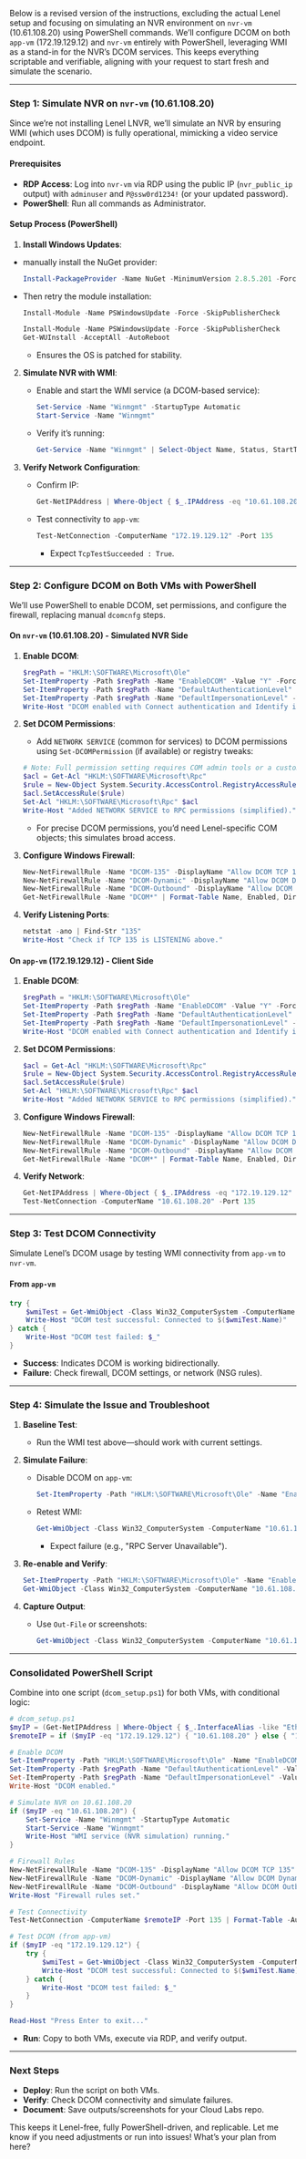 Below is a revised version of the instructions, excluding the actual Lenel setup and focusing on simulating an NVR environment on `nvr-vm` (10.61.108.20) using PowerShell commands. We’ll configure DCOM on both `app-vm` (172.19.129.12) and `nvr-vm` entirely with PowerShell, leveraging WMI as a stand-in for the NVR’s DCOM services. This keeps everything scriptable and verifiable, aligning with your request to start fresh and simulate the scenario.

---

### Step 1: Simulate NVR on `nvr-vm` (10.61.108.20)
Since we’re not installing Lenel LNVR, we’ll simulate an NVR by ensuring WMI (which uses DCOM) is fully operational, mimicking a video service endpoint.

#### Prerequisites
- **RDP Access**: Log into `nvr-vm` via RDP using the public IP (`nvr_public_ip` output) with `adminuser` and `P@ssw0rd1234!` (or your updated password).
- **PowerShell**: Run all commands as Administrator.

#### Setup Process (PowerShell)
1. **Install Windows Updates**:

- manually install the NuGet provider:
    ```powershell
    Install-PackageProvider -Name NuGet -MinimumVersion 2.8.5.201 -Force
    ```
- Then retry the module installation:
  ```powershell
  Install-Module -Name PSWindowsUpdate -Force -SkipPublisherCheck
  ```

   ```powershell
   Install-Module -Name PSWindowsUpdate -Force -SkipPublisherCheck
   Get-WUInstall -AcceptAll -AutoReboot
   ```
   - Ensures the OS is patched for stability.

2. **Simulate NVR with WMI**:
   - Enable and start the WMI service (a DCOM-based service):
     ```powershell
     Set-Service -Name "Winmgmt" -StartupType Automatic
     Start-Service -Name "Winmgmt"
     ```
   - Verify it’s running:
     ```powershell
     Get-Service -Name "Winmgmt" | Select-Object Name, Status, StartType
     ```

3. **Verify Network Configuration**:
   - Confirm IP:
     ```powershell
     Get-NetIPAddress | Where-Object { $_.IPAddress -eq "10.61.108.20" }
     ```
   - Test connectivity to `app-vm`:
     ```powershell
     Test-NetConnection -ComputerName "172.19.129.12" -Port 135
     ```
     - Expect `TcpTestSucceeded : True`.

---

### Step 2: Configure DCOM on Both VMs with PowerShell
We’ll use PowerShell to enable DCOM, set permissions, and configure the firewall, replacing manual `dcomcnfg` steps.

#### On `nvr-vm` (10.61.108.20) - Simulated NVR Side
1. **Enable DCOM**:
   ```powershell
   $regPath = "HKLM:\SOFTWARE\Microsoft\Ole"
   Set-ItemProperty -Path $regPath -Name "EnableDCOM" -Value "Y" -Force
   Set-ItemProperty -Path $regPath -Name "DefaultAuthenticationLevel" -Value 2 # Connect
   Set-ItemProperty -Path $regPath -Name "DefaultImpersonationLevel" -Value 2 # Identify
   Write-Host "DCOM enabled with Connect authentication and Identify impersonation."
   ```

2. **Set DCOM Permissions**:
   - Add `NETWORK SERVICE` (common for services) to DCOM permissions using `Set-DCOMPermission` (if available) or registry tweaks:
   ```powershell
   # Note: Full permission setting requires COM admin tools or a custom script. Simplifying here:
   $acl = Get-Acl "HKLM:\SOFTWARE\Microsoft\Rpc"
   $rule = New-Object System.Security.AccessControl.RegistryAccessRule("NETWORK SERVICE", "FullControl", "Allow")
   $acl.SetAccessRule($rule)
   Set-Acl "HKLM:\SOFTWARE\Microsoft\Rpc" $acl
   Write-Host "Added NETWORK SERVICE to RPC permissions (simplified)."
   ```
   - For precise DCOM permissions, you’d need Lenel-specific COM objects; this simulates broad access.

3. **Configure Windows Firewall**:
   ```powershell
   New-NetFirewallRule -Name "DCOM-135" -DisplayName "Allow DCOM TCP 135" -Direction Inbound -Protocol TCP -LocalPort 135 -Action Allow -Enabled True
   New-NetFirewallRule -Name "DCOM-Dynamic" -DisplayName "Allow DCOM Dynamic Ports" -Direction Inbound -Protocol TCP -LocalPort 1024-65535 -Action Allow -Enabled True
   New-NetFirewallRule -Name "DCOM-Outbound" -DisplayName "Allow DCOM Outbound" -Direction Outbound -Protocol TCP -LocalPort 135,1024-65535 -Action Allow -Enabled True
   Get-NetFirewallRule -Name "DCOM*" | Format-Table Name, Enabled, Direction, Action
   ```

4. **Verify Listening Ports**:
   ```powershell
   netstat -ano | Find-Str "135"
   Write-Host "Check if TCP 135 is LISTENING above."
   ```

#### On `app-vm` (172.19.129.12) - Client Side
1. **Enable DCOM**:
   ```powershell
   $regPath = "HKLM:\SOFTWARE\Microsoft\Ole"
   Set-ItemProperty -Path $regPath -Name "EnableDCOM" -Value "Y" -Force
   Set-ItemProperty -Path $regPath -Name "DefaultAuthenticationLevel" -Value 2 # Connect
   Set-ItemProperty -Path $regPath -Name "DefaultImpersonationLevel" -Value 2 # Identify
   Write-Host "DCOM enabled with Connect authentication and Identify impersonation."
   ```

2. **Set DCOM Permissions**:
   ```powershell
   $acl = Get-Acl "HKLM:\SOFTWARE\Microsoft\Rpc"
   $rule = New-Object System.Security.AccessControl.RegistryAccessRule("NETWORK SERVICE", "FullControl", "Allow")
   $acl.SetAccessRule($rule)
   Set-Acl "HKLM:\SOFTWARE\Microsoft\Rpc" $acl
   Write-Host "Added NETWORK SERVICE to RPC permissions (simplified)."
   ```

3. **Configure Windows Firewall**:
   ```powershell
   New-NetFirewallRule -Name "DCOM-135" -DisplayName "Allow DCOM TCP 135" -Direction Inbound -Protocol TCP -LocalPort 135 -Action Allow -Enabled True
   New-NetFirewallRule -Name "DCOM-Dynamic" -DisplayName "Allow DCOM Dynamic Ports" -Direction Inbound -Protocol TCP -LocalPort 1024-65535 -Action Allow -Enabled True
   New-NetFirewallRule -Name "DCOM-Outbound" -DisplayName "Allow DCOM Outbound" -Direction Outbound -Protocol TCP -LocalPort 135,1024-65535 -Action Allow -Enabled True
   Get-NetFirewallRule -Name "DCOM*" | Format-Table Name, Enabled, Direction, Action
   ```

4. **Verify Network**:
   ```powershell
   Get-NetIPAddress | Where-Object { $_.IPAddress -eq "172.19.129.12" }
   Test-NetConnection -ComputerName "10.61.108.20" -Port 135
   ```

---

### Step 3: Test DCOM Connectivity
Simulate Lenel’s DCOM usage by testing WMI connectivity from `app-vm` to `nvr-vm`.

#### From `app-vm`
```powershell
try {
    $wmiTest = Get-WmiObject -Class Win32_ComputerSystem -ComputerName "10.61.108.20" -ErrorAction Stop
    Write-Host "DCOM test successful: Connected to $($wmiTest.Name)"
} catch {
    Write-Host "DCOM test failed: $_"
}
```

- **Success**: Indicates DCOM is working bidirectionally.
- **Failure**: Check firewall, DCOM settings, or network (NSG rules).

---

### Step 4: Simulate the Issue and Troubleshoot
1. **Baseline Test**:
   - Run the WMI test above—should work with current settings.

2. **Simulate Failure**:
   - Disable DCOM on `app-vm`:
     ```powershell
     Set-ItemProperty -Path "HKLM:\SOFTWARE\Microsoft\Ole" -Name "EnableDCOM" -Value "N"
     ```
   - Retest WMI:
     ```powershell
     Get-WmiObject -Class Win32_ComputerSystem -ComputerName "10.61.108.20"
     ```
     - Expect failure (e.g., "RPC Server Unavailable").

3. **Re-enable and Verify**:
   ```powershell
   Set-ItemProperty -Path "HKLM:\SOFTWARE\Microsoft\Ole" -Name "EnableDCOM" -Value "Y"
   Get-WmiObject -Class Win32_ComputerSystem -ComputerName "10.61.108.20"
   ```

4. **Capture Output**:
   - Use `Out-File` or screenshots:
     ```powershell
     Get-WmiObject -Class Win32_ComputerSystem -ComputerName "10.61.108.20" | Out-File "C:\dcom_test.txt"
     ```

---

### Consolidated PowerShell Script
Combine into one script (`dcom_setup.ps1`) for both VMs, with conditional logic:

```powershell
# dcom_setup.ps1
$myIP = (Get-NetIPAddress | Where-Object { $_.InterfaceAlias -like "Ethernet*" }).IPAddress
$remoteIP = if ($myIP -eq "172.19.129.12") { "10.61.108.20" } else { "172.19.129.12" }

# Enable DCOM
Set-ItemProperty -Path "HKLM:\SOFTWARE\Microsoft\Ole" -Name "EnableDCOM" -Value "Y" -Force
Set-ItemProperty -Path $regPath -Name "DefaultAuthenticationLevel" -Value 2
Set-ItemProperty -Path $regPath -Name "DefaultImpersonationLevel" -Value 2
Write-Host "DCOM enabled."

# Simulate NVR on 10.61.108.20
if ($myIP -eq "10.61.108.20") {
    Set-Service -Name "Winmgmt" -StartupType Automatic
    Start-Service -Name "Winmgmt"
    Write-Host "WMI service (NVR simulation) running."
}

# Firewall Rules
New-NetFirewallRule -Name "DCOM-135" -DisplayName "Allow DCOM TCP 135" -Direction Inbound -Protocol TCP -LocalPort 135 -Action Allow -Enabled True -ErrorAction SilentlyContinue
New-NetFirewallRule -Name "DCOM-Dynamic" -DisplayName "Allow DCOM Dynamic Ports" -Direction Inbound -Protocol TCP -LocalPort 1024-65535 -Action Allow -Enabled True -ErrorAction SilentlyContinue
New-NetFirewallRule -Name "DCOM-Outbound" -DisplayName "Allow DCOM Outbound" -Direction Outbound -Protocol TCP -LocalPort 135,1024-65535 -Action Allow -Enabled True -ErrorAction SilentlyContinue
Write-Host "Firewall rules set."

# Test Connectivity
Test-NetConnection -ComputerName $remoteIP -Port 135 | Format-Table -AutoSize

# Test DCOM (from app-vm)
if ($myIP -eq "172.19.129.12") {
    try {
        $wmiTest = Get-WmiObject -Class Win32_ComputerSystem -ComputerName "10.61.108.20" -ErrorAction Stop
        Write-Host "DCOM test successful: Connected to $($wmiTest.Name)"
    } catch {
        Write-Host "DCOM test failed: $_"
    }
}

Read-Host "Press Enter to exit..."
```

- **Run**: Copy to both VMs, execute via RDP, and verify output.

---

### Next Steps
- **Deploy**: Run the script on both VMs.
- **Verify**: Check DCOM connectivity and simulate failures.
- **Document**: Save outputs/screenshots for your Cloud Labs repo.

This keeps it Lenel-free, fully PowerShell-driven, and replicable. Let me know if you need adjustments or run into issues! What’s your plan from here?